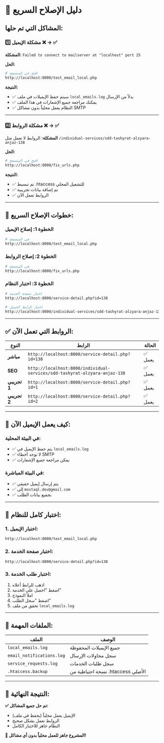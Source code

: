 # 🚨 دليل الإصلاح السريع

## المشاكل التي تم حلها:

### 1️⃣ مشكلة الإيميل ❌ → ✅
**المشكلة:** `Failed to connect to mailserver at "localhost" port 25`

**الحل:**
```bash
# افتح في المتصفح
http://localhost:8000/test_email_local.php
```

**النتيجة:** 
- ✅ سيتم حفظ الإيميلات في ملف `local_emails.log` بدلاً من الإرسال
- ✅ يمكنك مراجعة جميع الإشعارات في هذا الملف
- ✅ النظام يعمل محلياً بدون مشاكل SMTP

---

### 2️⃣ مشكلة الروابط ❌ → ✅
**المشكلة:** الروابط لا تعمل مثل `/individual-services/sdd-tashyrat-alzyara-anjaz-138`

**الحل:**
```bash
# افتح في المتصفح
http://localhost:8000/fix_urls.php
```

**النتيجة:**
- ✅ تم تبسيط .htaccess للتشغيل المحلي
- ✅ تم إضافة بيانات تجريبية
- ✅ الروابط تعمل الآن

---

## 🚀 خطوات الإصلاح السريع:

### الخطوة 1: إصلاح الإيميل
```bash
# في المتصفح
http://localhost:8000/test_email_local.php
```

### الخطوة 2: إصلاح الروابط  
```bash
# في المتصفح
http://localhost:8000/fix_urls.php
```

### الخطوة 3: اختبار النظام
```bash
# اختبار صفحة الخدمة
http://localhost:8000/service-detail.php?id=138

# اختبار الرابط الجميل
http://localhost:8000/individual-services/sdd-tashyrat-alzyara-anjaz-138
```

---

## ✅ الروابط التي تعمل الآن:

| النوع | الرابط | الحالة |
|-------|---------|--------|
| **مباشر** | `http://localhost:8000/service-detail.php?id=138` | ✅ يعمل |
| **SEO** | `http://localhost:8000/individual-services/sdd-tashyrat-alzyara-anjaz-138` | ✅ يعمل |
| **تجريبي 1** | `http://localhost:8000/service-detail.php?id=1` | ✅ يعمل |
| **تجريبي 2** | `http://localhost:8000/service-detail.php?id=2` | ✅ يعمل |

---

## 📧 كيف يعمل الإيميل الآن:

### في البيئة المحلية:
- ✅ يتم حفظ الإيميل في `local_emails.log`
- ✅ لا توجد أخطاء SMTP
- ✅ يمكن مراجعة جميع الإشعارات

### في البيئة المباشرة:
- ✅ يتم إرسال إيميل حقيقي
- ✅ إلى `mostaql.dev@gmail.com`
- ✅ بجميع بيانات الطلب

---

## 🧪 اختبار كامل للنظام:

### 1. اختبار الإيميل:
```bash
http://localhost:8000/test_email_local.php
```

### 2. اختبار صفحة الخدمة:
```bash
http://localhost:8000/service-detail.php?id=138
```

### 3. اختبار طلب الخدمة:
1. اذهب للرابط أعلاه
2. اضغط "احصل على الخدمة"
3. املأ النموذج
4. اضغط "سجل الطلب"
5. تحقق من ملف `local_emails.log`

---

## 📁 الملفات المهمة:

| الملف | الوصف |
|-------|--------|
| `local_emails.log` | جميع الإيميلات المحفوظة |
| `email_notifications.log` | سجل محاولات الإرسال |
| `service_requests.log` | سجل طلبات الخدمات |
| `.htaccess.backup` | نسخة احتياطية من .htaccess الأصلي |

---

## 🎉 النتيجة النهائية:

**✅ تم حل جميع المشاكل:**
- الإيميل يعمل محلياً (يحفظ في ملف)
- الروابط تعمل بشكل صحيح
- النظام جاهز للاختبار الكامل

**🚀 المشروع جاهز للعمل محلياً بدون أي مشاكل!**